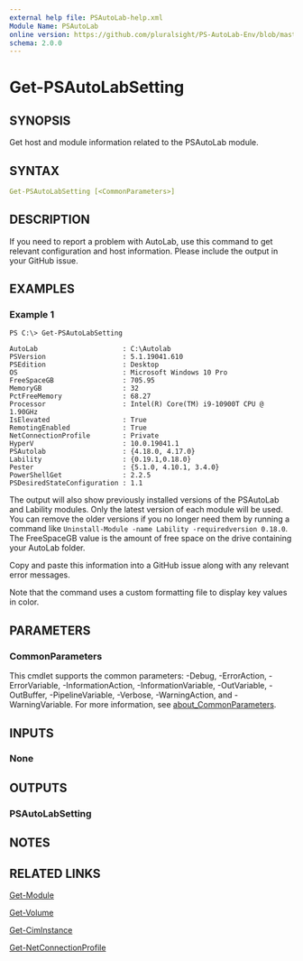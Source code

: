 ```yaml
---
external help file: PSAutoLab-help.xml
Module Name: PSAutoLab
online version: https://github.com/pluralsight/PS-AutoLab-Env/blob/master/docs/Get-PSAutoLabSetting.md
schema: 2.0.0
---
```


# Get-PSAutoLabSetting

## SYNOPSIS

Get host and module information related to the PSAutoLab module.

## SYNTAX

```yaml
Get-PSAutoLabSetting [<CommonParameters>]
```

## DESCRIPTION

If you need to report a problem with AutoLab, use this command to get relevant configuration and host information. Please include the output in your GitHub issue.

## EXAMPLES

### Example 1

```shell
PS C:\> Get-PSAutoLabSetting

AutoLab                     : C:\Autolab
PSVersion                   : 5.1.19041.610
PSEdition                   : Desktop
OS                          : Microsoft Windows 10 Pro
FreeSpaceGB                 : 705.95
MemoryGB                    : 32
PctFreeMemory               : 68.27
Processor                   : Intel(R) Core(TM) i9-10900T CPU @ 1.90GHz
IsElevated                  : True
RemotingEnabled             : True
NetConnectionProfile        : Private
HyperV                      : 10.0.19041.1
PSAutolab                   : {4.18.0, 4.17.0}
Lability                    : {0.19.1,0.18.0}
Pester                      : {5.1.0, 4.10.1, 3.4.0}
PowerShellGet               : 2.2.5
PSDesiredStateConfiguration : 1.1
```

The output will also show previously installed versions of the PSAutoLab and Lability modules. Only the latest version of each module will be used. You can remove the older versions if you no longer need them by running a command like `Uninstall-Module -name Lability -requiredversion 0.18.0`. The FreeSpaceGB value is the amount of free space on the drive containing your AutoLab folder.

Copy and paste this information into a GitHub issue along with any relevant error messages.

Note that the command uses a custom formatting file to display key values in color.

## PARAMETERS

### CommonParameters

This cmdlet supports the common parameters: -Debug, -ErrorAction, -ErrorVariable, -InformationAction, -InformationVariable, -OutVariable, -OutBuffer, -PipelineVariable, -Verbose, -WarningAction, and -WarningVariable. For more information, see [about_CommonParameters](http://go.microsoft.com/fwlink/?LinkID=113216).

## INPUTS

### None

## OUTPUTS

### PSAutoLabSetting

## NOTES

## RELATED LINKS

[Get-Module]()

[Get-Volume]()

[Get-CimInstance]()

[Get-NetConnectionProfile]()
